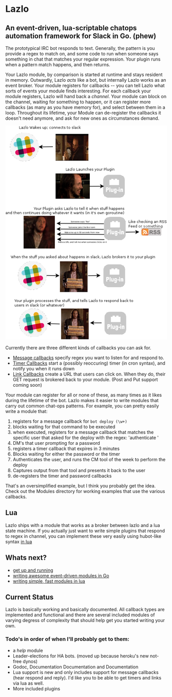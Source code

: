 # Lazlo
## An event-driven, lua-scriptable chatops automation framework for Slack in Go. (phew)

The prototypical IRC bot responds to text. Generally, the pattern is you
provide a regex to match on, and some code to run when someone says something
in chat that matches your regular expression. Your plugin runs when a pattern
match happens, and then returns.

Your Lazlo module, by comparison is started at runtime and stays resident in
memory. Outwardly, Lazlo *acts* like a bot, but internally Lazlo works as an
event broker.  Your module registers for callbacks -- you can tell Lazlo what
sorts of events your module finds interesting. For each callback your module
registers, Lazlo will hand back a *channel*. Your module can block on the
channel, waiting for something to happen, or it can register more callbacks (as
many as you have memory for), and select between them in a loop. Throughout its
lifetime, your Module can de-register the callbacks it doesn't need anymore, and
ask for new ones as circumstances demand.

![](docs/screenshots/lazlo.png)

Currently there are three different kinds of callbacks you can ask for.

* [Message callbacks](docs/messagecb.md) specify regex you want to listen for and respond to. 
* [Timer Callbacks](docs/timercb.md) start a (possibly reoccuring) timer (in cron syntax), and notify you when it runs down
* [Link Callbacks](docs/linkcb.md) create a URL that users can click on. When they do, their GET request is brokered back to your module. (Post and Put support coming soon)

Your module can register for all or none of these, as many times as it likes
during the lifetime of the bot. Lazlo makes it easier to write modules that
carry out common chat-ops patterns. For example, you can pretty easily write a
module that: 

1. registers for a message callback for `bot deploy (\w+)` 
2. blocks waiting for that command to be executed
3. when executed, registers for a message callback that matches the specific user that asked for the deploy with the regex: 'authenticate <password>'
4. DM's that user prompting for a password
5. registers a timer callback that expires in 3 minutes
6. Blocks waiting for either the password or the timer
7. Authenticates the user, and runs the CM tool of the week to perform the deploy
8. Captures output from that tool and presents it back to the user
9. de-registers the timer and password callbacks

That's an oversimplified example, but I think you probably get the idea. Check
out the Modules directory for working examples that use the various callbacks. 

## Lua
Lazlo ships with a module that works as a broker between lazlo and a lua state
machine. If you actually just want to write simple plugins that respond to
regex in channel, you can implement these very easily using hubot-like syntax
[in lua](docs/lua.md)

## Whats next?
* [get up and running](docs/install.md)
* [writing awesome event-driven modules in Go](docs/plugins.md)
* [writing simple, fast modules in lua](docs/lua.md)

## Current Status

Lazlo is basically working and basically documented. All callback types are
implemented and functional and there are several included modules of varying
degress of complexity that should help get you started writing your own.

### Todo's in order of when I'll probably get to them:

* a *help* module
* Leader-elections for HA bots. (moved up because heroku's new not-free dynos)
* Godoc, Documentation Documentation and Documentation
* Lua support is new and only includes support for message callbacks (hear respond and reply). I'd like you to be able to get timers and links via lua as well.
* More included plugins
